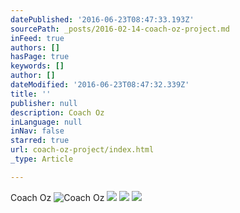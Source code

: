 ```yaml
---
datePublished: '2016-06-23T08:47:33.193Z'
sourcePath: _posts/2016-02-14-coach-oz-project.md
inFeed: true
authors: []
hasPage: true
keywords: []
author: []
dateModified: '2016-06-23T08:47:32.339Z'
title: ''
publisher: null
description: Coach Oz
inLanguage: null
inNav: false
starred: true
url: coach-oz-project/index.html
_type: Article

---
```

Coach Oz
![Coach Oz](https://s3-us-west-2.amazonaws.com/the-grid-img/p/70856bc452597649637e36781f2c0c858c71ef6d.jpg)
![](https://s3-us-west-2.amazonaws.com/the-grid-img/p/d5ccf9d149aedad897d648b88ae796feb6abee3a.jpg)
![](https://s3-us-west-2.amazonaws.com/the-grid-img/p/01a60f0f0152d51c89f013d96319148ac6fdae60.jpg)
![](https://s3-us-west-2.amazonaws.com/the-grid-img/p/58e3df2d8a1a740620b9f53093fd9c250745f4e9.jpg)